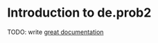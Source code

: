 # Introduction to de.prob2

TODO: write [great documentation](http://jacobian.org/writing/what-to-write/)
